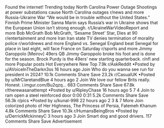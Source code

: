 Found the internet!
Trending today
North Carolina Power Outage
Shootings at power substations cause North Carolina outages
r/news and more
Russia-Ukraine War
“We would be in trouble without the United States.” Finnish Prime Minister Sanna Marin says Russia’s war in Ukraine shows that the European Union isn’t strong enough.
r/UkraineWarVideoReport and more
Bob McGrath
Bob McGrath, ‘Sesame Street’ Star, Dies at 90
r/entertainment and more
Iran
Iran state TV denies termination of morality police
r/worldnews and more
England vs. Senegal
England beat Senegal for place in last eight, will face France on Saturday
r/sports and more
Jimmy Garoppolo
[Meirov] 49ers QB Jimmy Garoppolo broke his foot and is done for the season. Brock Purdy is the 49ers' new starting quarterback.
r/nfl and more
Popular posts
Hot
Everywhere
New
Top
7.9k
r/AskReddit
•Posted by
u/AVoiceInTheDarkn3ss
16 hours ago
Join
Who do you wanna see run for president in 2024?
10.1k Comments
Share
Save
23.2k
r/CasualUK
•Posted by
u/MrClaretandBlue
4 hours ago
2
Join
We love our fellow Brits really. Honest.
i.imgur.com/Bu2qzq...
683 Comments
Share
Save
67.8k
r/therewasanattempt
•Posted by
u/RipleyChase
16 hours ago
5
7
4
Join
to ram open a steel reinforced door
0:00
0:31
5.2k Comments
Share
Save
56.3k
r/pics
•Posted by
u/kunal-998
22 hours ago
2
3
& 7 More
Join
colorized photo of Her Highness, The Princess of Persia, Fatemeh Khanum
4.8k Comments
Share
Save
10.3k
r/HumansBeingBros
•Posted by
u/DerrickMckinneyC
3 hours ago
3
Join
Smart dog and good drivers.
117 Comments
Share
Save
Advertisement